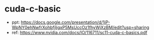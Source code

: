 # cuda-c-basic
- ppt: https://docs.google.com/presentation/d/1jP-WpNY0ehNwfrXohbfjligxP5MsUccOz1fhyWjXzBM/edit?usp=sharing
- ref: https://www.nvidia.com/docs/IO/116711/sc11-cuda-c-basics.pdf
